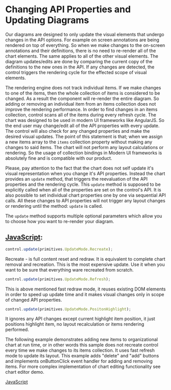 # Changing API Properties and Updating Diagrams

Our diagrams are designed to only update the visual elements that undergo changes in the API options. For example on screen annotations are being rendered on top of everything. So when we make changes to the on-screen annotations and their definitions, there is no need to re-render all of the chart elements. The same applies to all of the other visual elements. The diagram updates/edits are done by comparing the current copy of the definitions to the new ones in the API. If any changes are detected, the control triggers the rendering cycle for the effected scope of visual elements.

The rendering engine does not track individual items. If we make changes to one of the items, then the whole collection of items is considered to be changed. As a result the component will re-render the entire diagram. So adding or removing an individual item from an items collection does not improve the rendering performance. In order to find changes in an items collection, control scans all of the items during every refresh cycle. The chart was designed to be used in modern UI frameworks like AngularJS. So the end user may change/edit all of the API properties with every update. The control will also check for any changed properties and make the desired visual updates. The point of this statement is that; when we assign a new items array to the `items` collection property without making any changes to said items. The chart will not perform any layout calculations or rendering. So the usage of collection bindings in Modern UI frameworks is absolutely fine and is compatible with our product.

Please, pay attention to the fact that the chart does not self update it's visual representation when you change it's API properties. Instead the chart provides an `update` method, that triggers the reevaluation of the API properties and the rendering cycle. This `update` method is supposed to be explicitly called when all of the properties are set on the control's API. It is also possible to set individual chart properties one by one via sequential API calls. All these changes to API properties will not trigger any layout changes or rendering until the method: `update` is called.

The `update` method supports multiple optional parameters which allow you to choose how you want to re-render your diagram.

## [JavaScript](https://developer.mozilla.org/en-US/docs/Web/javascript): 
```Javascript
control.update(primitives.UpdateMode.Recreate);
```
Recreate - is full content reset and redraw. It is equivalent to complete chart removal and recreation. This is the most expensive update. Use it when you want to be sure that everything ware recreated from scratch.

```Javascript
control.update(primitives.UpdateMode.Refresh);
```

This is above mentioned fast redraw mode, it reuses existing DOM elements in order to speed up update time and it makes visual changes only in scope of changed API properties.

```Javascript
control.update(primitives.UpdateMode.PositonHighlight);
```
It ignores any API changes except current highlight item position, it just positions highlight item, no layout recalculation or items rendering performed.

The following example demonstrates adding new items to organizational chart at run time, or in other words this sample does not recreate control every time we make changes to its items collection. It uses fast refresh mode to update its layout. This example adds "delete" and "add" buttons and implements onButtonClick event handler for adding and removing items. For more complex implementation of chart editing functionality see chart editor demo.

[JavaScript](javascript.controls/CaseAddingNewItemsToChartAtRuntime.html)
